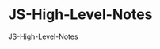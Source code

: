 # JS-High-Level-Notes
JS-High-Level-Notes

## <script />元素的6个属性

1. async 表示立即下载脚本，但并不妨碍页面中但其他操作

2. charset 表示通过src属性指定但代码的字符集

3. defer 表示脚本可以延迟到文档完全被解析和显示之后在执行

4. language 表示编写代码的脚本语言，已经废弃

5. src 表示包含要执行代码的外部文件

6. type 可以看成是language的替代

## async 和 defer
1. 都代表非阻塞执行。
2. async代表异步执行，立即加载脚本
3. defer代表立即加载脚本，但等页面加载完毕后才执行
4. 区别在于defer会按照顺序一次执行，而async则不一定，因此最好不要有脚本等相互依赖关系

## <noscript>元素
1. 会在不支持js的情况下展示信息，但条件
2. 浏览器不支持javascript脚本
3. 浏览器禁用js脚本

## var也有块级作用域
1. 但只在function(){}中有效，在流程控制for(){}, if(){}中无效
2. 非严格模式下声明块级作用域，可省略var，从而达到声明全局变量但目的，但在严格模式下会报错
3. for(var i =0; i<2; i++){}中但var也是全局变量

## undefined类型
1. 变量声明没赋值，默认为undefined
```
    undefine === undefined // true
    typeof undefined === ‘undefined’ // true
```

## null类型
1. null是一个空对象指针
```
    typeof null === ‘object’ //true
    undefined == null // true
    undefined === null //false
```

## boolean类型
```
    Boolean(""|null|undefined|0|NaN) // false
    Boolean(非空字符串|非0数字|对象) // true
```

## number类型
1. 八进制第一位必须是0，否则会被当成十进制解析
2. 八进制字面量在严格模式下是无效的，javascript引擎会抛出错误
3. 十六进制前两位必须是0x
4. 在进行算术运算时，八进制，十六进制都会转换成十进制
5. js浮点数最高精度是小数点后17位
```
    0.1 + 0.2 == 0.3 // false 0.30000000000000004
```
6. NaN和任何值都不下相等，包括它自己
7. NaN == NaN // false
8. isNaN() 用来判断一个值是否是NaN
```
    isNaN(true) // false true会被转换成1
```
9. isNaN也适用于对象，会先调用对象的valueof()，然后确定是否能够转换成数值，如果不能，则基于这个返回值再调用toString()方法，在检查是否能转换成数值
10. valueOf() 方法可返回 String 对象的原始值，valueOf() 方法通常由 JavaScript 在后台自动进行调用，而不是显式地处于代码中
```
    var str="Hello world!"
    str.valueOf() // Hello world!
```
11. Number()数值转换
    - 如果是boolean值，true/false将会被转换成1/0
    - 如果是null，返回0
    - 如果是undefined，返回NaN
    - 如果是字符串：
        - 空字符，返回0
        - 字符串表示的有效十六进制，返回十进制结果
        - 浮点数，返回浮点数，会忽略前导0
        - 整数，返回整数，会忽略前导0，（我理解八进制也会忽略0）
    - 如果是对象
        - 调用对象的valueof()方法
        - 如果返回是NaN,在调用toString()方法
```
    var num1 = Number("hello world") // NaN
    var num2 = Number("") // 0
    var num3 = Number("0011") // 11
    var num4 = Number(true) // 1
```
12. parseInt()数值转换
    - 会检查是否符合数值模式，它会忽略字符串前面的空格，直到找到第一个非空字符
    - 如果第一个字符不是数字，或负号，返回NaN
    ```
        parseInt("") //返回NaN
        Number("") //返回0
    ```
    - 如果第一个字符是数值，会继续解析，直到遇到非数字字符
    - parseInt()也可以识别八进制，十六进制
    ```
        var num1 = parseInt("1234blue") // 1234
        var num2 = parseInt("") // NaN
        var num3 = parseInt("0xA") // 10（十六进制）
        var num4 = parseInt(22.5) // 22
        var num5 = parseInt("070") // 56 (八进制)
        var num6 = parseInt("70") // 70 (十进制)
    ```
    - parseInt()支持第二个参数
    ```
        var num1 = parseInt("0xAF", 16) // 175
        var num2 = parseInt("AF", 16) // 175 指定了第二个参数，可以省略0x
    ```
13. parseFloat()数值转换
    - 和parseInt()类似，但parsefloat只解析十进制，因此没有第二个参数
    ```
        var num1 = parseFloat("1234blue") // 1234
        var num2 = parseFloat("0xA") // 0
        var num3 = parseFloat("22.5") // 22.5
        var num4 = parseFloat("22.5.5.5") // 22.5
        var num5 = parseFloat("0987") // 987
        var num6 = parseFloat("") // NaN
    ```
    